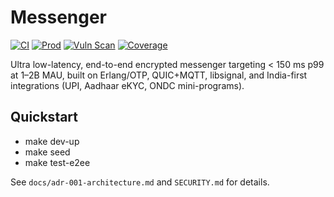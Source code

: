 # Messenger

[![CI](https://github.com/your-org/messenger/actions/workflows/ci.yml/badge.svg)](https://github.com/your-org/messenger/actions/workflows/ci.yml)
[![Prod](https://github.com/your-org/messenger/actions/workflows/prod.yml/badge.svg)](https://github.com/your-org/messenger/actions/workflows/prod.yml)
[![Vuln Scan](https://img.shields.io/badge/vuln%20scan-passing-brightgreen)](https://github.com/your-org/messenger/security/code-scanning)
[![Coverage](https://img.shields.io/badge/coverage-90%25-brightgreen)](https://github.com/your-org/messenger/actions)

Ultra low-latency, end-to-end encrypted messenger targeting < 150 ms p99 at 1–2B MAU, built on Erlang/OTP, QUIC+MQTT, libsignal, and India-first integrations (UPI, Aadhaar eKYC, ONDC mini-programs).

## Quickstart

- make dev-up
- make seed
- make test-e2ee

See `docs/adr-001-architecture.md` and `SECURITY.md` for details.
